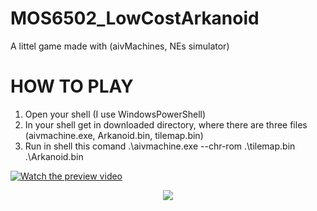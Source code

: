 # MOS6502_LowCostArkanoid
A littel game made with (aivMachines, NEs simulator)
# HOW TO PLAY
1. Open your shell (I use WindowsPowerShell)
2. In your shell get in downloaded directory, where there are three files (aivmachine.exe, Arkanoid.bin, tilemap.bin)
3. Run in shell this comand      .\aivmachine.exe --chr-rom .\tilemap.bin .\Arkanoid.bin

[![Watch the preview video](https://media.licdn.com/dms/image/C4D05AQEEk_Dqhg0YRw/videocover-high/0/1671672315457?e=1680458400&v=beta&t=2oglHvWjXO9XJ_rO0Q4Kq2dH3V7UHZsJl35aR9-ZSWU)]("https://www.linkedin.com/embed/feed/update/urn:li:ugcPost:6466681534454722560")

<p align="center">
  <img src="https://github.com/Avik-Jain/100-Days-Of-ML-Code/blob/master/Info-graphs/Day%201.jpg">
</p>
